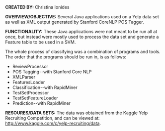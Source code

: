 __CREATED BY:__ Christina Ionides

__OVERVIEW/OBJECTIVE:__ Several Java applications used on a Yelp data set as well as XML output generated by Stanford CoreNLP POS Tagger.

__FUNCTIONALITY:__ These Java applications were not meant to be run all at once, but instead were mostly used to process the data set and generate a Feature table
to be used in a SVM.

The whole process of classifying was a combination of programs and tools.  The order that the programs should be run in, is as follows:

* ReviewProcessor
* POS Tagging--with Stanford Core NLP
* XMLParser
* FeaturesLoader
* Classification--with RapidMiner
* TestSetProcessor
* TestSetFeatureLoader
* Prediction--with RapidMiner

__RESOURES/DATA SETS:__ The data was obtained from the Kaggle Yelp Recruiting Competition, and can be viewed
at: http://www.kaggle.com/c/yelp-recruiting/data.
